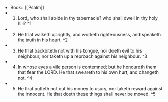 - Book:: [[Psalm]]
- 1. Lord, who shall abide in thy tabernacle? who shall dwell in thy holy hill? ^1
- 2. He that walketh uprightly, and worketh righteousness, and speaketh the truth in his heart. ^2
- 3. He that backbiteth not with his tongue, nor doeth evil to his neighbour, nor taketh up a reproach against his neighbour. ^3
- 4. In whose eyes a vile person is contemned; but he honoureth them that fear the LORD. He that sweareth to his own hurt, and changeth not. ^4
- 5. He that putteth not out his money to usury, nor taketh reward against the innocent. He that doeth these things shall never be moved. ^5
